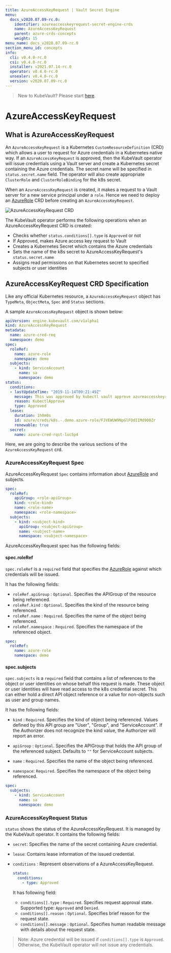 ```yaml
---
title: AzureAccessKeyRequest | Vault Secret Engine
menu:
  docs_v2020.07.09-rc.0:
    identifier: azureaccesskeyrequest-secret-engine-crds
    name: AzureAccessKeyRequest
    parent: azure-crds-concepts
    weight: 15
menu_name: docs_v2020.07.09-rc.0
section_menu_id: concepts
info:
  cli: v0.4.0-rc.0
  csi: v0.4.0-rc.0
  installer: v2021.07.14-rc.0
  operator: v0.4.0-rc.0
  unsealer: v0.4.0-rc.0
  version: v2020.07.09-rc.0
---
```


> New to KubeVault? Please start [here](/docs/v2020.07.09-rc.0/concepts/README).

# AzureAccessKeyRequest

## What is AzureAccessKeyRequest

An `AzureAccessKeyRequest` is a Kubernetes `CustomResourceDefinition` (CRD) which allows a user to request for Azure credentials in a Kubernetes native way. If an `AzureAccessKeyRequest` is approved, then the KubeVault operator will issue credentials using a Vault server and create a Kubernetes secret containing the Azure credentials. The secret name will be specified in `status.secret.name` field. The operator will also create appropriate `ClusterRole` and `ClusterRoleBinding` for the k8s secret.

When an `AzureAccessKeyRequest` is created, it makes a request to a Vault server for a new service principal under a `role`. Hence we need to deploy an [AzureRole](/docs/v2020.07.09-rc.0/concepts/secret-engine-crds/azure-secret-engine/azurerole) CRD before creating an `AzureAccessKeyRequest`.

![AzureAccessKeyRequest CRD](/docs/v2020.07.09-rc.0/images/concepts/azure_accesskey_request.svg)

The KubeVault operator performs the following operations when an AzureAccessKeyRequest CRD is created:

- Checks whether `status.conditions[].type` is `Approved` or not
- If Approved, makes Azure access key request to Vault
- Creates a Kubernetes Secret which contains the Azure credentials
- Sets the name of the k8s secret to AzureAccessKeyRequest's `status.secret.name`
- Assigns read permissions on that Kubernetes secret to specified subjects or user identities

## AzureAccessKeyRequest CRD Specification

Like any official Kubernetes resource, a `AzureAccessKeyRequest` object has `TypeMeta`, `ObjectMeta`, `Spec` and `Status` sections.

A sample `AzureAccessKeyRequest` object is shown below:

```yaml
apiVersion: engine.kubevault.com/v1alpha1
kind: AzureAccessKeyRequest
metadata:
  name: azure-cred-req
  namespace: demo
spec:
  roleRef:
    name: azure-role
    namespace: demo
  subjects:
    - kind: ServiceAccount
      name: sa
      namespace: demo
status:
  conditions:
  - lastUpdateTime: "2019-11-14T09:21:49Z"
    message: This was approved by kubectl vault approve azureaccesskeyrequest
    reason: KubectlApprove
    type: Approved
  lease:
    duration: 1h0m0s
    id: azure/creds/k8s.-.demo.azure-role/FJVEWUW9NpGlFOdIIMd900Zr
    renewable: true
  secret:
    name: azure-cred-rqst-luc5p4
```

Here, we are going to describe the various sections of the `AzureAccessKeyRequest` crd.

### AzureAccessKeyRequest Spec

AzureAccessKeyRequest `Spec` contains information about [AzureRole](/docs/v2020.07.09-rc.0/concepts/secret-engine-crds/azure-secret-engine/azurerole) and subjects.

```yaml
spec:
  roleRef:
    apiGroup: <role-apiGroup>
    kind: <role-kind>
    name: <role-name>
    namespace: <role-namespace>
  subjects:
    - kind: <subject-kind>
      apiGroup: <subject-apiGroup>
      name: <subject-name>
      namespace: <subject-namespace>
```

AzureAccessKeyRequest spec has the following fields:

#### spec.roleRef

`spec.roleRef` is a `required` field that specifies the [AzureRole](/docs/v2020.07.09-rc.0/concepts/secret-engine-crds/azure-secret-engine/azurerole) against which credentials will be issued.

It has the following fields:

- `roleRef.apiGroup` : `Optional`. Specifies the APIGroup of the resource being referenced.
- `roleRef.kind` : `Optional`. Specifies the kind of the resource being referenced.
- `roleRef.name` : `Required`. Specifies the name of the object being referenced.
- `roleRef.namespace` : `Required`. Specifies the namespace of the referenced object.

```yaml
spec:
  roleRef:
    name: azure-role
    namespace: demo
```

#### spec.subjects

`spec.subjects` is a `required` field that contains a list of references to the object or
user identities on whose behalf this request is made. These object or user identities will have
read access to the k8s credential secret. This can either hold a direct API object reference or a value for non-objects such as user and group names.

It has the following fields:

- `kind` : `Required`. Specifies the kind of object being referenced. Values defined by this API group are "User", "Group", and "ServiceAccount". If the Authorizer does not recognize the kind value, the Authorizer will report an error.

- `apiGroup` : `Optional`. Specifies the APIGroup that holds the API group of the referenced subject.
   Defaults to `""` for ServiceAccount subjects.

- `name` : `Required`. Specifies the name of the object being referenced.

- `namespace`: `Required`. Specifies the namespace of the object being referenced.

```yaml
spec:
  subjects:
    - kind: ServiceAccount
      name: sa
      namespace: demo
```

### AzureAccessKeyRequest Status

`status` shows the status of the AzureAccessKeyRequest. It is managed by the KubeVault operator. It contains the following fields:

- `secret`: Specifies the name of the secret containing Azure credential.

- `lease`: Contains lease information of the issued credential.

- `conditions` : Represent observations of a AzureAccessKeyRequest.

  ```yaml
  status:
    conditions:
      - type: Approved
  ```

  It has following field:

  - `conditions[].type` : `Required`. Specifies request approval state. Supported type: `Approved` and `Denied`.
  - `conditions[].reason` : `Optional`. Specifies brief reason for the request state.
  - `conditions[].message` : `Optional`. Specifies human readable message with details about the request state.

> Note: Azure credential will be issued if `conditions[].type` is `Approved`. Otherwise, the KubeVault operator will not issue any credentials.
